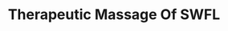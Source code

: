 ---
title: "Therapeutic Massage Of SWFL"
url: /fort-myers/therapeutic-massage-of-swfl/
shop: massage
---
